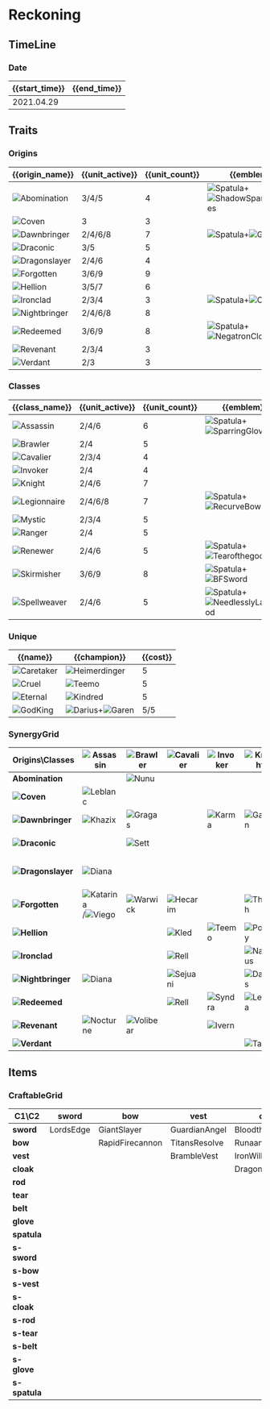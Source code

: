 # Reckoning

## TimeLine
### Date
| {{start_time}} | {{end_time}} |
| -              | -            |
| 2021.04.29     |              |

## Traits
### Origins
| {{origin_name}}                                          | {{unit_active}} | {{unit_count}} | {{emblem}}                                                                                                            | {{desc}} |
| -                                                        | -               | -              | -                                                                                                                     | -        |
| ![Abomination](../tfttraits/icon/set5/Abomination.svg)   | 3/4/5           | 4              | ![Spatula](../tftitems/icon/set5/Spatula.png)+![ShadowSparringGloves](../tftitems/icon/set5/ShadowSparringGloves.png) |          |
| ![Coven](../tfttraits/icon/set5/Coven.svg)               | 3               | 3              |                                                                                                                       |          |
| ![Dawnbringer](../tfttraits/icon/set5/Dawnbringer.svg)   | 2/4/6/8         | 7              | ![Spatula](../tftitems/icon/set5/Spatula.png)+![GiantsBelt](../tftitems/icon/set5/GiantsBelt.png)                     |          |
| ![Draconic](../tfttraits/icon/set5/Draconic.svg)         | 3/5             | 5              |                                                                                                                       |          |
| ![Dragonslayer](../tfttraits/icon/set5/Dragonslayer.svg) | 2/4/6           | 4              |                                                                                                                       |          |
| ![Forgotten](../tfttraits/icon/set5/Forgotten.svg)       | 3/6/9           | 9              |                                                                                                                       |          |
| ![Hellion](../tfttraits/icon/set5/Hellion.svg)           | 3/5/7           | 6              |                                                                                                                       |          |
| ![Ironclad](../tfttraits/icon/set5/Ironclad.svg)         | 2/3/4           | 3              | ![Spatula](../tftitems/icon/set5/Spatula.png)+![ChainVest](../tftitems/icon/set5/ChainVest.png)                       |          |
| ![Nightbringer](../tfttraits/icon/set5/Nightbringer.svg) | 2/4/6/8         | 8              |                                                                                                                       |          |
| ![Redeemed](../tfttraits/icon/set5/Redeemed.svg)         | 3/6/9           | 8              | ![Spatula](../tftitems/icon/set5/Spatula.png)+![NegatronCloak](../tftitems/icon/set5/NegatronCloak.png)               |          |
| ![Revenant](../tfttraits/icon/set5/Revenant.svg)         | 2/3/4           | 3              |                                                                                                                       |          |
| ![Verdant](../tfttraits/icon/set5/Verdant.svg)           | 2/3             | 3              |                                                                                                                       |          |

### Classes
| {{class_name}}                                         | {{unit_active}} | {{unit_count}} | {{emblem}}                                                                                                        | {{desc}} |
| -                                                      | -               | -              | -                                                                                                                 | -        |
| ![Assassin](../tfttraits/icon/set5/Assassin.svg)       | 2/4/6           | 6              | ![Spatula](../tftitems/icon/set5/Spatula.png)+![SparringGloves](../tftitems/icon/set5/SparringGloves.png)         |          |
| ![Brawler](../tfttraits/icon/set5/Brawler.svg)         | 2/4             | 5              |                                                                                                                   |          |
| ![Cavalier](../tfttraits/icon/set5/Cavalier.svg)       | 2/3/4           | 4              |                                                                                                                   |          |
| ![Invoker](../tfttraits/icon/set5/Invoker.svg)         | 2/4             | 4              |                                                                                                                   |          |
| ![Knight](../tfttraits/icon/set5/Knight.svg)           | 2/4/6           | 7              |                                                                                                                   |          |
| ![Legionnaire](../tfttraits/icon/set5/Legionnaire.svg) | 2/4/6/8         | 7              | ![Spatula](../tftitems/icon/set5/Spatula.png)+![RecurveBow](../tftitems/icon/set5/RecurveBow.png)                 |          |
| ![Mystic](../tfttraits/icon/set5/Mystic.svg)           | 2/3/4           | 5              |                                                                                                                   |          |
| ![Ranger](../tfttraits/icon/set5/Ranger.svg)           | 2/4             | 5              |                                                                                                                   |          |
| ![Renewer](../tfttraits/icon/set5/Renewer.svg)         | 2/4/6           | 5              | ![Spatula](../tftitems/icon/set5/Spatula.png)+![Tearofthegoddess](../tftitems/icon/set5/Tearofthegoddess.png)     |          |
| ![Skirmisher](../tfttraits/icon/set5/Skirmisher.svg)   | 3/6/9           | 8              | ![Spatula](../tftitems/icon/set5/Spatula.png)+![BFSword](../tftitems/icon/set5/BFSword.png)                       |          |
| ![Spellweaver](../tfttraits/icon/set5/Spellweaver.svg) | 2/4/6           | 5              | ![Spatula](../tftitems/icon/set5/Spatula.png)+![NeedlesslyLargeRod](../tftitems/icon/set5/NeedlesslyLargeRod.png) |          |

### Unique
| {{name}}                                           | {{champion}}                                                                                  | {{cost}} |
| -                                                  | -                                                                                             | -        |
| ![Caretaker](../tfttraits/icon/set5/Caretaker.svg) | ![Heimerdinger](../tftchampions/icon/set5/Heimerdinger.png)                                   | 5        |
| ![Cruel](../tfttraits/icon/set5/Cruel.svg)         | ![Teemo](../tftchampions/icon/set5/Teemo.png)                                                 | 5        |
| ![Eternal](../tfttraits/icon/set5/Eternal.svg)     | ![Kindred](../tftchampions/icon/set5/Kindred.png)                                             | 5        |
| ![GodKing](../tfttraits/icon/set5/GodKing.svg)     | ![Darius](../tftchampions/icon/set5/Darius.png)+![Garen](../tftchampions/icon/set5/Garen.png) | 5/5      |

### SynergyGrid
| ****Origins\Classes****                                      | **![Assassin](../tfttraits/icon/set5/Assassin.svg)**                                              | **![Brawler](../tfttraits/icon/set5/Brawler.svg)**  | **![Cavalier](../tfttraits/icon/set5/Cavalier.svg)** | **![Invoker](../tfttraits/icon/set5/Invoker.svg)** | **![Knight](../tfttraits/icon/set5/Knight.svg)**    | **![Legionnaire](../tfttraits/icon/set5/Legionnaire.svg)**                                    | **![Mystic](../tfttraits/icon/set5/Mystic.svg)**  | **![Ranger](../tfttraits/icon/set5/Ranger.svg)**    | **![Renewer](../tfttraits/icon/set5/Renewer.svg)**          | **![Skirmisher](../tfttraits/icon/set5/Skirmisher.svg)**                                              | **![Spellweaver](../tfttraits/icon/set5/Spellweaver.svg)** |
| -                                                            | -                                                                                                 | -                                                   | -                                                    | -                                                  | -                                                   | -                                                                                             | -                                                 | -                                                   | -                                                           | -                                                                                                     | -                                                          |
| **Abomination**                                              |                                                                                                   | ![Nunu](../tftchampions/icon/set5/Nunu.png)         |                                                      |                                                    |                                                     | ![Kalista](../tftchampions/icon/set5/Kalista.png)                                             | ![Ryze](../tftchampions/icon/set5/Ryze.png)       |                                                     |                                                             |                                                                                                       | ![Brand](../tftchampions/icon/set5/Brand.png)              |
| **![Coven](../tfttraits/icon/set5/Coven.svg)**               | ![Leblanc](../tftchampions/icon/set5/Leblanc.png)                                                 |                                                     |                                                      |                                                    |                                                     |                                                                                               | ![Morgana](../tftchampions/icon/set5/Morgana.png) |                                                     | ![Lissandra](../tftchampions/icon/set5/Lissandra.png)       |                                                                                                       |                                                            |
| **![Dawnbringer](../tfttraits/icon/set5/Dawnbringer.svg)**   | ![Khazix](../tftchampions/icon/set5/Khazix.png)                                                   | ![Gragas](../tftchampions/icon/set5/Gragas.png)     |                                                      | ![Karma](../tftchampions/icon/set5/Karma.png)      | ![Garen](../tftchampions/icon/set5/Garen.png)       | ![Riven](../tftchampions/icon/set5/Riven.png)                                                 |                                                   |                                                     | ![Soraka](../tftchampions/icon/set5/Soraka.png)             | ![Nidalee](../tftchampions/icon/set5/Nidalee.png)                                                     |                                                            |
| **![Draconic](../tfttraits/icon/set5/Draconic.svg)**         |                                                                                                   | ![Sett](../tftchampions/icon/set5/Sett.png)         |                                                      |                                                    |                                                     |                                                                                               |                                                   | ![Ashe](../tftchampions/icon/set5/Ashe.png)         | ![Heimerdinger](../tftchampions/icon/set5/Heimerdinger.png) | ![Udyr](../tftchampions/icon/set5/Udyr.png)                                                           | ![Zyra](../tftchampions/icon/set5/Zyra.png)                |
| **![Dragonslayer](../tfttraits/icon/set5/Dragonslayer.svg)** | ![Diana](../tftchampions/icon/set5/Diana.png)                                                     |                                                     |                                                      |                                                    |                                                     | ![Mordekaiser](../tftchampions/icon/set5/Mordekaiser.png)                                     |                                                   |                                                     |                                                             | ![Pantheon](../tftchampions/icon/set5/Pantheon.png)/![Trundle](../tftchampions/icon/set5/Trundle.png) |                                                            |
| **![Forgotten](../tfttraits/icon/set5/Forgotten.svg)**       | ![Katarina](../tftchampions/icon/set5/Katarina.png)/![Viego](../tftchampions/icon/set5/Viego.png) | ![Warwick](../tftchampions/icon/set5/Warwick.png)   | ![Hecarim](../tftchampions/icon/set5/Hecarim.png)    |                                                    | ![Thresh](../tftchampions/icon/set5/Thresh.png)     | ![Draven](../tftchampions/icon/set5/Draven.png)                                               | ![Ryze](../tftchampions/icon/set5/Ryze.png)       | ![Vayne](../tftchampions/icon/set5/Vayne.png)       |                                                             | ![Viego](../tftchampions/icon/set5/Viego.png)                                                         | ![Viktor](../tftchampions/icon/set5/Viktor.png)            |
| **![Hellion](../tfttraits/icon/set5/Hellion.svg)**           |                                                                                                   |                                                     | ![Kled](../tftchampions/icon/set5/Kled.png)          | ![Teemo](../tftchampions/icon/set5/Teemo.png)      | ![Poppy](../tftchampions/icon/set5/Poppy.png)       |                                                                                               | ![Lulu](../tftchampions/icon/set5/Lulu.png)       |                                                     |                                                             | ![Kennen](../tftchampions/icon/set5/Kennen.png)                                                       | ![Ziggs](../tftchampions/icon/set5/Ziggs.png)              |
| **![Ironclad](../tfttraits/icon/set5/Ironclad.svg)**         |                                                                                                   |                                                     | ![Rell](../tftchampions/icon/set5/Rell.png)          |                                                    | ![Nautilus](../tftchampions/icon/set5/Nautilus.png) |                                                                                               |                                                   |                                                     |                                                             | ![Jax](../tftchampions/icon/set5/Jax.png)                                                             |                                                            |
| **![Nightbringer](../tfttraits/icon/set5/Nightbringer.svg)** | ![Diana](../tftchampions/icon/set5/Diana.png)                                                     |                                                     | ![Sejuani](../tftchampions/icon/set5/Sejuani.png)    |                                                    | ![Darius](../tftchampions/icon/set5/Darius.png)     | ![Yasuo](../tftchampions/icon/set5/Yasuo.png)                                                 | ![Morgana](../tftchampions/icon/set5/Morgana.png) | ![Aphelios](../tftchampions/icon/set5/Aphelios.png) | ![Vladimir](../tftchampions/icon/set5/Vladimir.png)         | ![LeeSin](../tftchampions/icon/set5/LeeSin.png)                                                       |                                                            |
| **![Redeemed](../tfttraits/icon/set5/Redeemed.svg)**         |                                                                                                   |                                                     | ![Rell](../tftchampions/icon/set5/Rell.png)          | ![Syndra](../tftchampions/icon/set5/Syndra.png)    | ![Leona](../tftchampions/icon/set5/Leona.png)       | ![Aatrox](../tftchampions/icon/set5/Aatrox.png)/![Kayle](../tftchampions/icon/set5/Kayle.png) | ![Lux](../tftchampions/icon/set5/Lux.png)         | ![Varus](../tftchampions/icon/set5/Varus.png)       |                                                             |                                                                                                       | ![Velkoz](../tftchampions/icon/set5/Velkoz.png)            |
| **![Revenant](../tfttraits/icon/set5/Revenant.svg)**         | ![Nocturne](../tftchampions/icon/set5/Nocturne.png)                                               | ![Volibear](../tftchampions/icon/set5/Volibear.png) |                                                      | ![Ivern](../tftchampions/icon/set5/Ivern.png)      |                                                     |                                                                                               |                                                   |                                                     | ![Ivern](../tftchampions/icon/set5/Ivern.png)               |                                                                                                       |                                                            |
| **![Verdant](../tfttraits/icon/set5/Verdant.svg)**           |                                                                                                   |                                                     |                                                      |                                                    | ![Taric](../tftchampions/icon/set5/Taric.png)       | ![Kayle](../tftchampions/icon/set5/Kayle.png)                                                 |                                                   | ![Ashe](../tftchampions/icon/set5/Ashe.png)         |                                                             |                                                                                                       |                                                            |

## Items
### CraftableGrid
| ****C1\C2**** | **sword** | **bow**         | **vest**      | **cloak**        | **rod**               | **tear**      | **belt**       | **glove**      | **spatula**       | **s-sword**      | **s-bow**        | **s-vest**             | **s-cloak**            | **s-rod**              | **s-tear**          | **s-belt**         | **s-glove**             | **s-spatula**           |
| -             | -         | -               | -             | -                | -                     | -             | -              | -              | -                 | -                | -                | -                      | -                      | -                      | -                   | -                  | -                       | -                       |
| **sword**     | LordsEdge | GiantSlayer     | GuardianAngel | Bloodthirster    | HextechGunblade       | SpearofShojin | ZekesHerald    | InfinityEdge   | SwordoftheDivine  | CursedDeathblade | EvilGiantSlayer  | GuardianFallenAngel    | Riskthirster           | CursedHextechGunblade  | CursedSpearofShojin | ZekesEvilHerald    | CursedInfinityEdge      | ShadowSwordoftheDivine  |
| **bow**       |           | RapidFirecannon | TitansResolve | RunaansHurricane | GuinsoosRageblade     | StatikkShiv   | ZzRotPortal    | LastWhisper    | DuelistsZeal      |                  | RapidDeathcannon | TitansExplosiveResolve | RunaansEvilHurricane   | GuinsoosEvilRageblade  | EvilStatikkShiv     | ZzRotDarkPortal    | FinalWhisper            | ShadowDuelistsZeal      |
| **vest**      |           |                 | BrambleVest   | IronWill         | LocketoftheIronSolari | FrozenHeart   | SunfireCape    | Shroud         | VanguardsCuirass  |                  |                  | VillainsBrambleVest    | EvilGargoyleStoneplate |                        |                     | EclipseCape        | DarkShroudofStillness   | ShadowVanguardsCuirass  |
| **cloak**     |           |                 |               | DragonsClaw      | IonicSpark            | Chalice       | Zephyr         | Quicksilver    | ElderwoodHeirloom |                  |                  |                        | DarkDragonsClaw        |                        |                     | ExplosiveZephyr    | EvilQuicksilver         | ShadowElderwoodHeirloom |
| **rod**       |           |                 |               |                  | RabadonsDeathcap      | LudensEcho    | Morellonomicon | ArcaneGauntlet | MantleofDusk      |                  |                  | LocketoftheDarkSolari  | IonicDarkSpark         | RabadonsCursedDeathcap | ArchdemonsStaff     | Morevillonomicon   | PoisonedGauntlet        | ShadowMantleofDusk      |
| **tear**      |           |                 |               |                  |                       | BlueSentinel  | Redemption     | HandofJustice  | MagesCap          |                  |                  | FrozenDarkHeart        | ChaliceofMalice        |                        | VeryDarkBlueBuff    | LackofRedemption   | HandofVengence          | ShadowMagesCap          |
| **belt**      |           |                 |               |                  |                       |               | WarmogsArmor   | Backhand       | WarlordsBanner    |                  |                  |                        |                        |                        |                     | WarmogsPoisonArmor | ExplosiveTrapClaw       | ShadowWarlordsBanner    |
| **glove**     |           |                 |               |                  |                       |               |                | ThiefsGloves   | YoumuusGhostblade |                  |                  |                        |                        |                        |                     |                    | CursedThiefsGlove       |                         |
| **spatula**   |           |                 |               |                  |                       |               |                |                | ForceofNature     |                  |                  |                        |                        |                        |                     |                    | ShadowYoumuusGhostblade | ForceofDarkness         |
| **s-sword**   |           |                 |               |                  |                       |               |                |                |                   |                  |                  |                        |                        |                        |                     |                    |                         |                         |
| **s-bow**     |           |                 |               |                  |                       |               |                |                |                   |                  |                  |                        |                        |                        |                     |                    |                         |                         |
| **s-vest**    |           |                 |               |                  |                       |               |                |                |                   |                  |                  |                        |                        |                        |                     |                    |                         |                         |
| **s-cloak**   |           |                 |               |                  |                       |               |                |                |                   |                  |                  |                        |                        |                        |                     |                    |                         |                         |
| **s-rod**     |           |                 |               |                  |                       |               |                |                |                   |                  |                  |                        |                        |                        |                     |                    |                         |                         |
| **s-tear**    |           |                 |               |                  |                       |               |                |                |                   |                  |                  |                        |                        |                        |                     |                    |                         |                         |
| **s-belt**    |           |                 |               |                  |                       |               |                |                |                   |                  |                  |                        |                        |                        |                     |                    |                         |                         |
| **s-glove**   |           |                 |               |                  |                       |               |                |                |                   |                  |                  |                        |                        |                        |                     |                    |                         |                         |
| **s-spatula** |           |                 |               |                  |                       |               |                |                |                   |                  |                  |                        |                        |                        |                     |                    |                         |                         |